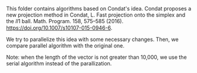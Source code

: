 This folder contains algorithms based on Condat's idea. Condat proposes a new projection method in 
Condat, L. Fast projection onto the simplex and the 𝑙𝑙1 ball. Math. Program. 158, 575–585 (2016). https://doi.org/10.1007/s10107-015-0946-6.

We try to parallelize this idea with some necessary changes. Then, we compare parallel algorithm with the original one.

Note: when the length of the vector is not greater than 10,000, we use the serial algorithm instead of the parallization.
